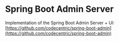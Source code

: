 # Spring Boot Admin Server

Implementation of the Spring Boot Admin Server + UI: [https://github.com/codecentric/spring-boot-admin](https://github.com/codecentric/spring-boot-admin)
